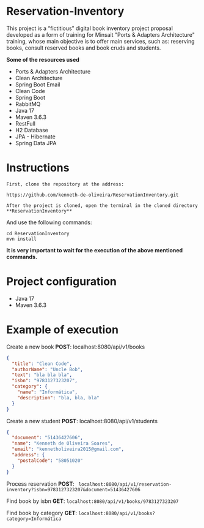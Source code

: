 **Reservation-Inventory**
========================================================================
This project is a “fictitious” digital book inventory project proposal developed as a form of training for Minsait "Ports & Adapters Architecture" training, whose main objective is to offer main services, such as: reserving books, consult reserved books and book cruds and students.

**Some of the resources used**

- Ports & Adapters Architecture
- Clean Architecture
- Spring Boot Email
- Clean Code
- Spring Boot
- RabbitMQ
- Java 17
- Maven 3.6.3
- RestFull
- H2 Database
- JPA - Hibernate
- Spring Data JPA

# **Instructions**

	First, clone the repository at the address:
	
	https://github.com/kenneth-de-oliveira/ReservationInventory.git
	
	After the project is cloned, open the terminal in the cloned directory **ReservationInventory** 

And use the following commands:

	cd ReservationInventory
	mvn install

**It is very important to wait for the execution of the above mentioned commands.**

Project configuration
========================================================================
- Java 17
- Maven 3.6.3

Example of execution
========================================================================

Create a new book **POST**: localhost:8080/api/v1/books
```json
{
  "title": "Clean Code",
  "authorName": "Uncle Bob",
  "text": "bla bla bla",
  "isbn": "9783127323207",
  "category": {
    "name": "Informática",
    "description": "bla, bla, bla"
  }
}
```

Create a new student **POST**: localhost:8080/api/v1/students
```json
{
  "document": "51436427606",
  "name": "Kenneth de Oliveira Soares",
  "email": "kennetholiveira2015@gmail.com",
  "address": {
    "postalCode": "58051020"
  }
}
```

Process reservation **POST**:  ``` localhost:8080/api/v1/reservation-inventory?isbn=9783127323207&document=51436427606```

Find book by isbn **GET**: ```localhost:8080/api/v1/books/9783127323207```

Find book by category **GET**: ```localhost:8080/api/v1/books?category=Informática```
